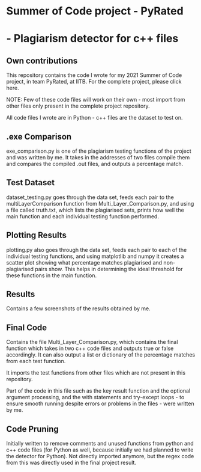 

# Summer of Code project - PyRated

# - Plagiarism detector for c++ files

## Own contributions

This repository contains the code I wrote for my 2021 Summer of Code project, in team PyRated, at IITB. For the complete project, please click here.

NOTE: Few of these code files will work on their own - most import from other files only present in the complete project repository.

All code files I wrote are in Python - c++ files are the dataset to test on.



## .exe Comparison

exe_comparison.py is one of the plagiarism testing functions of the project and was  written by me. It takes in the addresses of two files compile them and compares the compiled .out files, and outputs a percentage match.

## Test Dataset

dataset_testing.py goes through the data set, feeds each pair to the multiLayerComparison function from Multi_Layer_Comparison.py, and using a file called truth.txt, which lists the plagiarised sets, prints how well the main function and each individual testing function performed.


## Plotting Results

plotting.py also goes through the data set, feeds each pair to each of the individual testing functions, and using matplotlib and numpy it creates a scatter plot showing what percentage matches plagiarised and non-plagiarised pairs show. This helps in determining the ideal threshold for these functions in the main function.



## Results

Contains a few screenshots of the results obtained by me.


## Final Code

Contains the file Multi_Layer_Comparison.py, which contains the final function which takes in two c++ code files and outputs true or false accordingly. It can also output a list or dictionary of the percentage matches from each test function.

It imports the test functions from other files which are not present in this repository. 

Part of the code in this file such as the key result function and the optional argument processing, and the with statements and try-except loops - to ensure smooth running despite errors or problems in the files - were written by me.


## Code Pruning

Initially written to remove comments and unused functions from python and c++ code files (for Python as well, because initially we had planned to write the detector for Python). Not directly imported anymore, but the regex code from this was directly used in the final project result.
